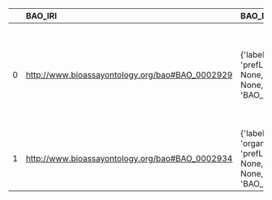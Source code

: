 |    | BAO_IRI                                         | BAO_DESC                                                                              | metadata4ing_IRI                       | metadata4ing_DESC                                 | metadata4ing_DEF                                                                                                                                                              |
|---:|:------------------------------------------------|:--------------------------------------------------------------------------------------|:---------------------------------------|:--------------------------------------------------|:------------------------------------------------------------------------------------------------------------------------------------------------------------------------------|
|  0 | http://www.bioassayontology.org/bao#BAO_0002929 | {'label': 'role', 'prefLabel': None, 'altLabel': None, 'name': 'BAO_0002929'}         | http://www.w3.org/ns/prov#Role         | {'prefLabel': 'role', 'name': 'role'}             | [locstr('A role is the function of an entity or agent with respect to an activity, in the context of a usage, generation, invalidation, association, start, and end.', 'en')] |
|  1 | http://www.bioassayontology.org/bao#BAO_0002934 | {'label': 'organization', 'prefLabel': None, 'altLabel': None, 'name': 'BAO_0002934'} | http://xmlns.com/foaf/0.1/Organization | {'label': 'organization', 'name': 'organization'} | []                                                                                                                                                                            |